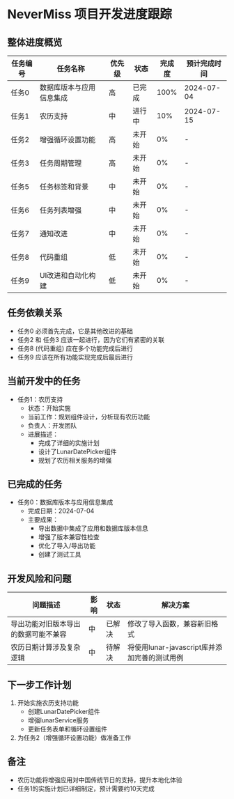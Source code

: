 # NeverMiss 项目开发进度跟踪

## 整体进度概览
| 任务编号 | 任务名称 | 优先级 | 状态 | 完成度 | 预计完成时间 |
|---------|---------|-------|------|-------|------------|
| 任务0 | 数据库版本与应用信息集成 | 高 | 已完成 | 100% | 2024-07-04 |
| 任务1 | 农历支持 | 中 | 进行中 | 10% | 2024-07-15 |
| 任务2 | 增强循环设置功能 | 高 | 未开始 | 0% | - |
| 任务3 | 任务周期管理 | 高 | 未开始 | 0% | - |
| 任务5 | 任务标签和背景 | 中 | 未开始 | 0% | - |
| 任务6 | 任务列表增强 | 中 | 未开始 | 0% | - |
| 任务7 | 通知改进 | 中 | 未开始 | 0% | - |
| 任务8 | 代码重组 | 低 | 未开始 | 0% | - |
| 任务9 | UI改进和自动化构建 | 低 | 未开始 | 0% | - |

## 任务依赖关系
- 任务0 必须首先完成，它是其他改进的基础
- 任务2 和 任务3 应该一起进行，因为它们有紧密的关联
- 任务8 (代码重组) 应在多个功能完成后进行
- 任务9 应该在所有功能实现完成后最后进行

## 当前开发中的任务
- 任务1：农历支持
  - 状态：开始实施
  - 当前工作：规划组件设计，分析现有农历功能
  - 负责人：开发团队
  - 进展描述：
    - 完成了详细的实施计划
    - 设计了LunarDatePicker组件
    - 规划了农历相关服务的增强

## 已完成的任务
- 任务0：数据库版本与应用信息集成
  - 完成日期：2024-07-04
  - 主要成果：
    - 导出数据中集成了应用和数据库版本信息
    - 增强了版本兼容性检查
    - 优化了导入/导出功能
    - 创建了测试工具

## 开发风险和问题
| 问题描述 | 影响 | 状态 | 解决方案 |
|---------|------|------|---------|
| 导出功能对旧版本导出的数据可能不兼容 | 中 | 已解决 | 修改了导入函数，兼容新旧格式 |
| 农历日期计算涉及复杂逻辑 | 中 | 待解决 | 将使用lunar-javascript库并添加完善的测试用例 |

## 下一步工作计划
1. 开始实施农历支持功能
   - 创建LunarDatePicker组件
   - 增强lunarService服务
   - 更新任务表单和循环设置组件
2. 为任务2（增强循环设置功能）做准备工作

## 备注
- 农历功能将增强应用对中国传统节日的支持，提升本地化体验
- 任务1的实施计划已详细制定，预计需要约10天完成 